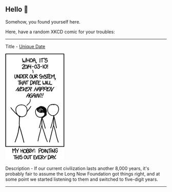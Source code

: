 ## Hello 👀

Somehow, you found yourself here.

Here, have a random XKCD comic for your troubles:

-----------------------------------

Title - [Unique Date](https://xkcd.com/1340)

![Unique Date](./random_comic.png)

Description - If our current civilization lasts another 8,000 years, it's probably fair to assume the Long Now Foundation got things right, and at some point we started listening to them and switched to five-digit years.

-----------------------------------